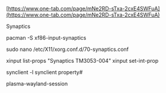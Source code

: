 [https://www.one-tab.com/page/mNe2RD-sTxa-2cxE4SWFuA](https://www.one-tab.com/page/mNe2RD-sTxa-2cxE4SWFuA)

  Synaptics
  
pacman -S xf86-input-synaptics

sudo nano /etc/X11/xorg.conf.d/70-synaptics.conf   

xinput list-props "Synaptics TM3053-004"
xinput set-int-prop <properties>  
  
synclient -l
synclient property#


plasma-wayland-session
